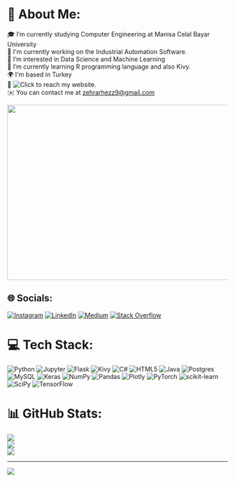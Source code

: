 # 💫 About Me:
🎓 I’m currently studying Computer Engineering at Manisa Celal Bayar University<br> 🦾 I'm currently working on the Industrial Automation Software.<br>🔭 I’m interested in Data Science and Machine Learning<br>🌱 I’m currently learning R programming language and also Kivy. <br>🌍 I'm based in Turkey<br> 🤖 ![Click to reach my website.](https://victorious-island-02c227f00.4.azurestaticapps.net)<br> ✉️ You can contact me at zehrarhezz9@gmail.com

<p align="center">
  <img src="https://github.com/abhisheknaiidu/abhisheknaiidu/blob/master/code.gif?raw=true" width="700" height="400" />

## 🌐 Socials:
[![Instagram](https://img.shields.io/badge/Instagram-%23E4405F.svg?logo=Instagram&logoColor=white)](https://instagram.com/zehra_ozeren) [![LinkedIn](https://img.shields.io/badge/LinkedIn-%230077B5.svg?logo=linkedin&logoColor=white)](https://linkedin.com/in/zehra-özeren) [![Medium](https://img.shields.io/badge/Medium-12100E?logo=medium&logoColor=white)](https://medium.com/@zehrarhezz9) [![Stack Overflow](https://img.shields.io/badge/-Stackoverflow-FE7A16?logo=stack-overflow&logoColor=white)](https://stackoverflow.com/users/20361022) 

# 💻 Tech Stack:
![Python](https://img.shields.io/badge/python-3670A0?style=for-the-badge&logo=python&logoColor=ffdd54) ![Jupyter](https://img.shields.io/badge/jupyter-%23F37626.svg?style=for-the-badge&logo=jupyter&logoColor=white) ![Flask](https://img.shields.io/badge/flask-%23000.svg?style=for-the-badge&logo=flask&logoColor=white)  ![Kivy](https://img.shields.io/badge/kivy-%23FF6F00.svg?style=for-the-badge&logo=kivy&logoColor=white)  ![C#](https://img.shields.io/badge/c%23-%23239120.svg?style=for-the-badge&logo=c-sharp&logoColor=white) ![HTML5](https://img.shields.io/badge/html5-%23E34F26.svg?style=for-the-badge&logo=html5&logoColor=white) ![Java](https://img.shields.io/badge/java-%23ED8B00.svg?style=for-the-badge&logo=java&logoColor=white) ![Postgres](https://img.shields.io/badge/postgres-%23316192.svg?style=for-the-badge&logo=postgresql&logoColor=white) ![MySQL](https://img.shields.io/badge/mysql-%2300f.svg?style=for-the-badge&logo=mysql&logoColor=white) ![Keras](https://img.shields.io/badge/Keras-%23D00000.svg?style=for-the-badge&logo=Keras&logoColor=white) ![NumPy](https://img.shields.io/badge/numpy-%23013243.svg?style=for-the-badge&logo=numpy&logoColor=white) ![Pandas](https://img.shields.io/badge/pandas-%23150458.svg?style=for-the-badge&logo=pandas&logoColor=white) ![Plotly](https://img.shields.io/badge/Plotly-%233F4F75.svg?style=for-the-badge&logo=plotly&logoColor=white) ![PyTorch](https://img.shields.io/badge/PyTorch-%23EE4C2C.svg?style=for-the-badge&logo=PyTorch&logoColor=white) ![scikit-learn](https://img.shields.io/badge/scikit--learn-%23F7931E.svg?style=for-the-badge&logo=scikit-learn&logoColor=white) ![SciPy](https://img.shields.io/badge/SciPy-%230C55A5.svg?style=for-the-badge&logo=scipy&logoColor=%white) ![TensorFlow](https://img.shields.io/badge/TensorFlow-%23FF6F00.svg?style=for-the-badge&logo=TensorFlow&logoColor=white)
# 📊 GitHub Stats:
![](https://github-readme-stats.vercel.app/api?username=zehrarhez&theme=dark&hide_border=false&include_all_commits=false&count_private=false)<br/>
![](https://github-readme-streak-stats.herokuapp.com/?user=zehrarhez&theme=dark&hide_border=false)<br/>
![](https://github-readme-stats.vercel.app/api/top-langs/?username=zehrarhez&theme=dark&hide_border=false&include_all_commits=false&count_private=false&layout=compact)

---
[![](https://visitcount.itsvg.in/api?id=zehrarhez&icon=0&color=0)](https://visitcount.itsvg.in)



